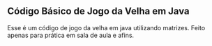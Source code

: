 ## Código Básico de Jogo da Velha em Java

Esse é um código de jogo da velha em java utilizando matrizes. Feito apenas para prática em sala de aula e afins.